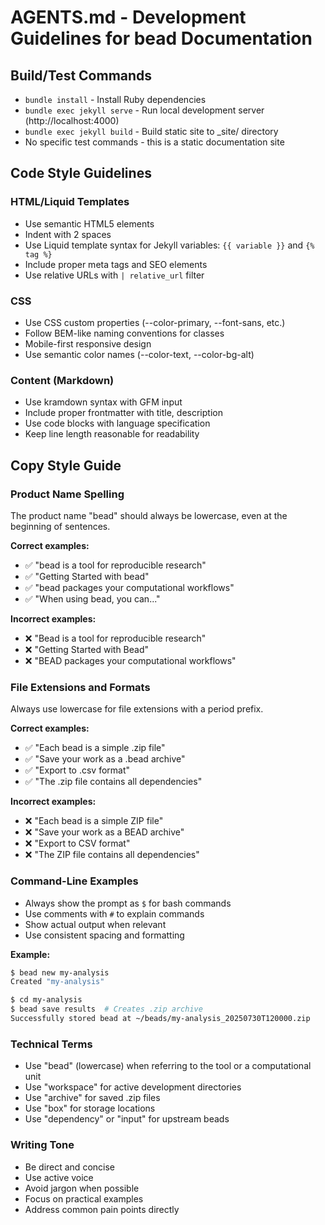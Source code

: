 # AGENTS.md - Development Guidelines for bead Documentation

## Build/Test Commands
- `bundle install` - Install Ruby dependencies
- `bundle exec jekyll serve` - Run local development server (http://localhost:4000)
- `bundle exec jekyll build` - Build static site to _site/ directory
- No specific test commands - this is a static documentation site

## Code Style Guidelines

### HTML/Liquid Templates
- Use semantic HTML5 elements
- Indent with 2 spaces
- Use Liquid template syntax for Jekyll variables: `{{ variable }}` and `{% tag %}`
- Include proper meta tags and SEO elements
- Use relative URLs with `| relative_url` filter

### CSS
- Use CSS custom properties (--color-primary, --font-sans, etc.)
- Follow BEM-like naming conventions for classes
- Mobile-first responsive design
- Use semantic color names (--color-text, --color-bg-alt)

### Content (Markdown)
- Use kramdown syntax with GFM input
- Include proper frontmatter with title, description
- Use code blocks with language specification
- Keep line length reasonable for readability

## Copy Style Guide

### Product Name Spelling
The product name "bead" should always be lowercase, even at the beginning of sentences.

**Correct examples:**
- ✅ "bead is a tool for reproducible research"
- ✅ "Getting Started with bead"
- ✅ "bead packages your computational workflows"
- ✅ "When using bead, you can..."

**Incorrect examples:**
- ❌ "Bead is a tool for reproducible research"
- ❌ "Getting Started with Bead"
- ❌ "BEAD packages your computational workflows"

### File Extensions and Formats
Always use lowercase for file extensions with a period prefix.

**Correct examples:**
- ✅ "Each bead is a simple .zip file"
- ✅ "Save your work as a .bead archive"
- ✅ "Export to .csv format"
- ✅ "The .zip file contains all dependencies"

**Incorrect examples:**
- ❌ "Each bead is a simple ZIP file"
- ❌ "Save your work as a BEAD archive"
- ❌ "Export to CSV format"
- ❌ "The ZIP file contains all dependencies"

### Command-Line Examples
- Always show the prompt as `$` for bash commands
- Use comments with `#` to explain commands
- Show actual output when relevant
- Use consistent spacing and formatting

**Example:**
```bash
$ bead new my-analysis
Created "my-analysis"

$ cd my-analysis
$ bead save results  # Creates .zip archive
Successfully stored bead at ~/beads/my-analysis_20250730T120000.zip
```

### Technical Terms
- Use "bead" (lowercase) when referring to the tool or a computational unit
- Use "workspace" for active development directories
- Use "archive" for saved .zip files
- Use "box" for storage locations
- Use "dependency" or "input" for upstream beads

### Writing Tone
- Be direct and concise
- Use active voice
- Avoid jargon when possible
- Focus on practical examples
- Address common pain points directly